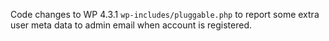 Code changes to WP 4.3.1 ```wp-includes/pluggable.php``` to report some extra user meta data to admin email when account is registered. 
